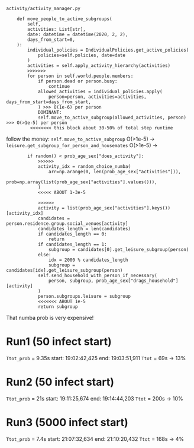 `activity/activity_manager.py`
```
    def move_people_to_active_subgroups(
        self,
        activities: List[str],
        date: datetime = datetime(2020, 2, 2),
        days_from_start=0,
    ):
        individual_policies = IndividualPolicies.get_active_policies(
            policies=self.policies, date=date
        )
        activities = self.apply_activity_hierarchy(activities)
        >>>>>>>
        for person in self.world.people.members:
            if person.dead or person.busy:
                continue
            allowed_activities = individual_policies.apply(
                person=person, activities=activities, days_from_start=days_from_start,
            ) >>> O(1e-6) per person
            DOMINANT:
            self.move_to_active_subgroup(allowed_activities, person) >>> O(>1e-5) per person
         <<<<<<<< this block about 30-50% of total step runtime
```
follow the money: `self.move_to_active_subgroup` O(>1e-5) -> `leisure.get_subgroup_for_person_and_housemates` O(>1e-5) ->

```
        if random() < prob_age_sex["does_activity"]:
            >>>>>>
            activity_idx = random_choice_numba(
                arr=np.arange(0, len(prob_age_sex["activities"])),
                prob=np.array(list(prob_age_sex["activities"].values())),
            )
            <<<<< ABOUT 1-3e-5

            >>>>>>
            activity = list(prob_age_sex["activities"].keys())[activity_idx]
            candidates = person.residence.group.social_venues[activity]
            candidates_length = len(candidates)
            if candidates_length == 0:
                return
            if candidates_length == 1:
                subgroup = candidates[0].get_leisure_subgroup(person)
            else:
                idx = 2000 % candidates_length
                subgroup = candidates[idx].get_leisure_subgroup(person)
            self.send_household_with_person_if_necessary(
                person, subgroup, prob_age_sex["drags_household"][activity]
            )
            person.subgroups.leisure = subgroup
            <<<<<<< ABOUT 1e-5
            return subgroup
```
That numba prob is very expensive!

Run1 (50 infect start)
======================
`Ttot_prob` = 9.35s
start: 19:02:42,425
end: 19:03:51,911
`Ttot` = 69s -> 13%

Run2 (50 infect start)
======================
`Ttot_prob` = 21s
start: 19:11:25,674
end: 19:14:44,203
`Ttot` = 200s -> 10%

Run3 (5000 infect start)
========================
`Ttot_prob` = 7.4s
start: 21:07:32,634
end: 21:10:20,432
`Ttot` = 168s -> 4%
